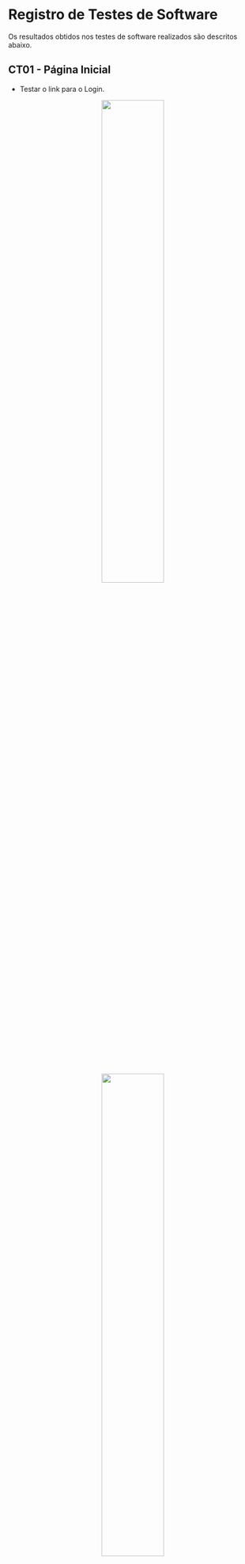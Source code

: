 # Registro de Testes de Software

Os resultados obtidos nos testes de software realizados são descritos abaixo.

## CT01 - Página Inicial

- Testar o link para o Login.
<div align="center">
<img src="img/Teste-página inicial.png" width="50%"><br><br>
  </div>
 <div align="center">
<img src="img/Teste-Login.jpg" width="50%"><br><br>
  </div>

- Testar o link para o Cadastro.
<div align="center">
<img src="img/Teste-página inicial2.png" width="50%"><br><br>
  </div>
 <div align="center">
<img src="img/Teste-Cadastro.jpg" width="50%"><br><br>
  </div>
  
## CT02 - Separação de telas entre candidatos e recrutadores
  
  - Cadastro e Login do candidato
  <div align="center">
<img src="img/teste-cadastro-candidato.jpg" width="50%"><br><br>
  </div>
    <div align="center">
<img src="img/teste-login-candidato.jpg" width="50%"><br><br>
  </div>
 <div align="center">
<img src="img/teste-perfil-candidato.jpg" width="50%"><br><br>
  </div>

  - Cadastro e Login do recrutador
   <div align="center">
<img src="img/teste-cadastro-recrutador.jpg" width="50%"><br><br>
  </div>
    <div align="center">
<img src="img/teste-login-recrutador.jpg" width="50%"><br><br>
  </div>
 <div align="center">
<img src="img/teste-perfil-recrutador.jpg" width="50%"><br><br>
  </div>
  
## CT03 - Criação, edição e compartilhamento de currículo

- Fazer Login e acessar a página de Perfil do candidato.

  <div align="center">
<img src="img\CT03-01.jpg" width="50%"><br><br>
  </div>

- Clicar no menu principal na opção Criar um currículo.

  <div align="center">
<img src="img\CT03-02.jpg" width="50%"><br><br>
  </div>

- Preencher as informações pedidas para o currículo, como habilidades e experiências

  <div align="center">
<img src="img\CT03-03-1.jpg" width="50%"><br><br>

<img src="img\CT03-03-2.jpg" width="50%"><br><br>
  </div>
 
- Clicar em Salvar e ver currículo para ser redirecionado para a página com as informações do seu currículo

  <div align="center">
<img src="img\CT03-04.jpg" width="50%"><br><br>
  </div>
  
- Escolher se irá compartilhar o currículo na plataforma HireMe, fazer download do currículo com o layout escolhido e/ou copiar o link do currículo.

  <div align="center">
<img src="img\preencher-modelo-curriculo.jpg" width="50%"><br><br>
  </div>

## CT04 - Testar filtros de busca de pessoas de acordo com as experiências
- Acessar a página Buscar profissionais

  <div align="center">
<img src="img\cadastro3.jpg" width="50%"><br><br>
  </div>

- Digitar no campo de pesquisa os filtros profissionais que está buscando e clicar Enter para selecionar

  <div align="center">
<img src="img\buscar-profissionais.jpg" width="50%"><br><br>
  </div>

## CT05 - Caixa de mensagens

- Acessar a página Buscar profissionais.
  <div align="center">
<img src="img\buscar-profissionais.jpg" width="50%"><br><br>
  </div>
  
- Digitar no campo de pesquisa os filtros profissionais que está buscando e clicar Enter para pesquisar currículos.

- Ao escolher um currículo, clicar no botão Enviar mensagem.
 <div align="center">
<img src="img\CT05-03.jpg" width="50%"><br><br>
  </div>
  

## CT06 - Currículos favoritados
- Acessar a página Buscar profissionais.
  <div align="center">
<img src="img\buscar-profissionais.jpg" width="50%"><br><br>
  </div>
  
- Digitar no campo de pesquisa os filtros profissionais que está buscando e clicar Enter para pesquisar currículos.

- Quando um currículo chamar atenção, clicar no botão de favoritar, em forma de coração, presente no box do currículo.
 <div align="center">
<img src="img\CT06-03.jpg" width="50%"><br><br>
  </div>

## CT07 - Botão de dicas

- Testar o botão de dicas na página de Criar um currículo.
<div align="center">
<img src="img/teste-dica-curriculo.png" width="50%"><br><br>
  </div>
 <div align="center">
<img src="img/teste-dica-curriculo2.png" width="50%"><br><br>
  </div>

- Testar o botão de dicas na página de Modelos de currículos.
<div align="center">
<img src="img/teste-dicas.png" width="50%"><br><br>
  </div>
 <div align="center">
<img src="img/teste-dicas2.png" width="50%"><br><br>
  </div>

## CT08 - Compatibilidade e Responsividade

- Testar compatibilidade com os principais navegadores do mercado.
<div align="center">
<img src="img/teste-compatibilidade-edge.png" width="50%"><br>
  <b>Microsoft Edge</b><br><br>
  </div>
 <div align="center">
<img src="img/teste-compatibilidade-chrome.png" width="50%"><br>
  <b>Google Chrome</b><br><br>
  </div>
  
- Testar responsividade em diferentes tamanhos de telas.
   - Ex: Página de Cadastro.
<div align="center">
<img src="img/teste-responsividade-cadastro-desktop.jpg" width="50%"><br>
  <b>Tela desktop</b><br><br>
  </div>
 <div align="center">
<img src="img/teste-responsividade-cadastro-tablet.jpg" width="50%"><br>
  <b>Tela tablet</b><br><br>
  </div>
   <div align="center">
  <img src="img/teste-responsividade-cadastro-mobile.jpg" width="50%"><br>
  <b>Tela mobile</b><br><br>
  </div>
  
  - Ex: Página para criar um currículo.
<div align="center">
<img src="img/teste-responsividade-curriculo-desktop.jpg" width="50%"><br>
  <b>Tela desktop</b><br><br>
  </div>
 <div align="center">
<img src="img/teste-responsividade-curriculo-tablet.jpg" width="50%"><br>
  <b>Tela tablet</b><br><br>
  </div>
   <div align="center">
  <img src="img/teste-responsividade-curriculo-mobile.jpg" width="50%"><br>
  <b>Tela mobile</b><br><br>
  </div>


